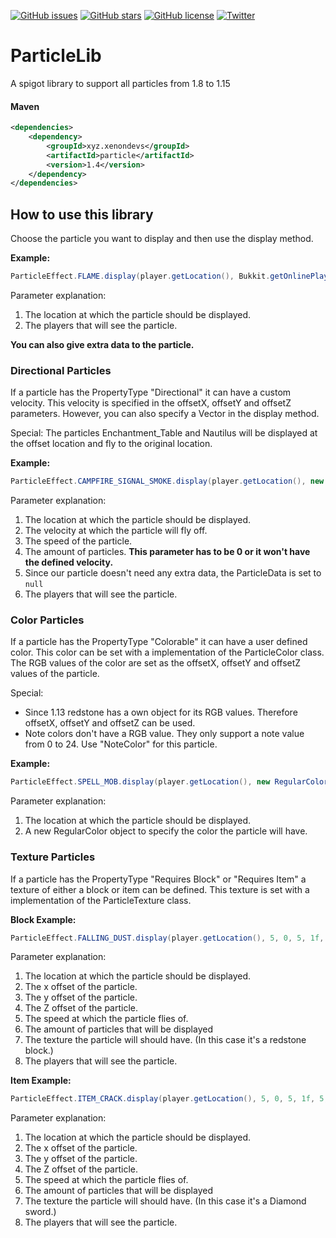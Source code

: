 [![GitHub issues](https://img.shields.io/github/issues/ByteZ1337/ParticleLib)](https://github.com/ByteZ1337/ParticleLib/issues)
[![GitHub stars](https://img.shields.io/github/stars/ByteZ1337/ParticleLib)](https://github.com/ByteZ1337/ParticleLib/stargazers)
[![GitHub license](https://img.shields.io/github/license/ByteZ1337/ParticleLib)](https://github.com/ByteZ1337/ParticleLib/blob/master/LICENSE)
[![Twitter](https://img.shields.io/twitter/url/https/github.com/ByteZ1337/ParticleLib?style=social)](https://twitter.com/intent/tweet?text=Wow:&url=https%3A%2F%2Fgithub.com%2FByteZ1337%2FParticleLib)

# ParticleLib
A spigot library to support all particles from 1.8 to 1.15

#### Maven
```xml
<dependencies>
    <dependency>
        <groupId>xyz.xenondevs</groupId>
        <artifactId>particle</artifactId>
        <version>1.4</version>
    </dependency>
</dependencies>
```

## How to use this library

Choose the particle you want to display and then use the display method.

<b>Example:</b>
```java
ParticleEffect.FLAME.display(player.getLocation(), Bukkit.getOnlinePlayers());
```
Parameter explanation:

1. The location at which the particle should be displayed.
2. The players that will see the particle.

<b>You can also give extra data to the particle.</b>

### Directional Particles

If a particle has the PropertyType "Directional" it can have a custom velocity. This velocity is specified in the offsetX, offsetY and offsetZ parameters. However, you can also specify a Vector in the display method.

Special: The particles Enchantment_Table and Nautilus will be displayed at the offset location and fly to the original location.

<b>Example:</b>
```java
ParticleEffect.CAMPFIRE_SIGNAL_SMOKE.display(player.getLocation(), new Vector(1, 0, 1), 1f, 0, null, Bukkit.getOnlinePlayers());
```
Parameter explanation:

1. The location at which the particle should be displayed.
2. The velocity at which the particle will fly off.
3. The speed of the particle.
4. The amount of particles. <b>This parameter has to be 0 or it won't have the defined velocity.</b>
5. Since our particle doesn't need any extra data, the ParticleData is set to ``null`` 
6. The players that will see the particle.


### Color Particles

If a particle has the PropertyType "Colorable" it can have a user defined color. This color can be set with a implementation of the ParticleColor class. The RGB values of the color are set as the offsetX, offsetY and offsetZ values of the particle.

Special:
* Since 1.13 redstone has a own object for its RGB values. Therefore offsetX, offsetY and offsetZ can be used.
* Note colors don't have a RGB value. They only support a note value from 0 to 24. Use "NoteColor" for this particle.

<b>Example:</b>
```java
ParticleEffect.SPELL_MOB.display(player.getLocation(), new RegularColor(new Color(52, 152, 219)));
```
Parameter explanation:
1. The location at which the particle should be displayed.
2. A new RegularColor object to specify the color the particle will have.

### Texture Particles

If a particle has the PropertyType "Requires Block" or "Requires Item" a texture of either a block or item can be defined. This texture
is set with a implementation of the ParticleTexture class.

<b>Block Example:</b>
```java
ParticleEffect.FALLING_DUST.display(player.getLocation(), 5, 0, 5, 1f, 5, new BlockTexture(Material.REDSTONE_BLOCK), Bukkit.getOnlinePlayers());
```
Parameter explanation:
1. The location at which the particle should be displayed.
2. The x offset of the particle.
3. The y offset of the particle.
4. The Z offset of the particle.
5. The speed at which the particle flies of.
6. The amount of particles that will be displayed
7. The texture the particle will should have. (In this case it's a redstone block.)
8. The players that will see the particle.

<b>Item Example:</b>
```java
ParticleEffect.ITEM_CRACK.display(player.getLocation(), 5, 0, 5, 1f, 5, new ItemTexture(new ItemStack(Material.DIAMOND_SWORD)), Bukkit.getOnlinePlayers());
```
Parameter explanation:
1. The location at which the particle should be displayed.
2. The x offset of the particle.
3. The y offset of the particle.
4. The Z offset of the particle.
5. The speed at which the particle flies of.
6. The amount of particles that will be displayed
7. The texture the particle will should have. (In this case it's a Diamond sword.)
8. The players that will see the particle.
